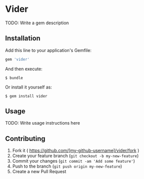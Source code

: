 # Vider

TODO: Write a gem description

## Installation

Add this line to your application's Gemfile:

```ruby
gem 'vider'
```

And then execute:

    $ bundle

Or install it yourself as:

    $ gem install vider

## Usage

TODO: Write usage instructions here

## Contributing

1. Fork it ( https://github.com/[my-github-username]/vider/fork )
2. Create your feature branch (`git checkout -b my-new-feature`)
3. Commit your changes (`git commit -am 'Add some feature'`)
4. Push to the branch (`git push origin my-new-feature`)
5. Create a new Pull Request
